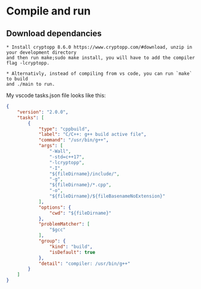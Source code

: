# Compile and run

## Download dependancies
    * Install cryptopp 8.6.0 https://www.cryptopp.com/#download, unzip in your development directory 
    and then run make;sudo make install, you will have to add the compiler flag -lcryptopp.

    * Alternativly, instead of compiling from vs code, you can run `make` to build 
    and ./main to run.

My vscode tasks.json file looks like this:

```json
{
	"version": "2.0.0",
	"tasks": [
        {
            "type": "cppbuild",
            "label": "C/C++: g++ build active file",
            "command": "/usr/bin/g++",
            "args": [
                "-Wall",
                "-std=c++17",
                "-lcryptopp",
                "-I",
                "${fileDirname}/include/",
                "-g",
                "${fileDirname}/*.cpp",
                "-o",
                "${fileDirname}/${fileBasenameNoExtension}"
            ],
            "options": {
                "cwd": "${fileDirname}"
            },
            "problemMatcher": [
                "$gcc"
            ],
            "group": {
                "kind": "build",
                "isDefault": true
            },
            "detail": "compiler: /usr/bin/g++"
        }
    ]
}
```
